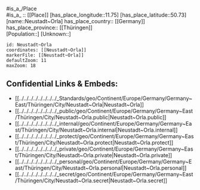 ﻿---
location: [50.73,11.75] 
mapzoom: [7,12] 
mapmarker: city 
type: City
tags:
- geo/City


SpocWebEntityId: 32858
isDeleted: false
confidential: public

---
#is_a_/Place  
#is_a_ :: [[Place]] 
[has_place_longitude::11.75] 
[has_place_latitude::50.73] 
[name::Neustadt~Orla] 
has_place_country:: [[Germany]]  
has_place_province:: [[Thüringen]]  
[Population::] 
[Unknown::] 


```leaflet
id: Neustadt~Orla
coordinates: [[Neustadt~Orla]] 
markerFile: [[Neustadt~Orla]] 
defaultZoom: 11 
maxZoom: 18
```


## Confidential Links & Embeds: 
- [[../../../../../../../../_Standards/geo/Continent/Europe/Germany/Germany~East/Thüringen/City/Neustadt~Orla|Neustadt~Orla]] 
- [[../../../../../../../../_public/geo/Continent/Europe/Germany/Germany~East/Thüringen/City/Neustadt~Orla.public|Neustadt~Orla.public]] 
- [[../../../../../../../../_internal/geo/Continent/Europe/Germany/Germany~East/Thüringen/City/Neustadt~Orla.internal|Neustadt~Orla.internal]] 
- [[../../../../../../../../_protect/geo/Continent/Europe/Germany/Germany~East/Thüringen/City/Neustadt~Orla.protect|Neustadt~Orla.protect]] 
- [[../../../../../../../../_private/geo/Continent/Europe/Germany/Germany~East/Thüringen/City/Neustadt~Orla.private|Neustadt~Orla.private]] 
- [[../../../../../../../../_personal/geo/Continent/Europe/Germany/Germany~East/Thüringen/City/Neustadt~Orla.personal|Neustadt~Orla.personal]] 
- [[../../../../../../../../_secret/geo/Continent/Europe/Germany/Germany~East/Thüringen/City/Neustadt~Orla.secret|Neustadt~Orla.secret]] 
